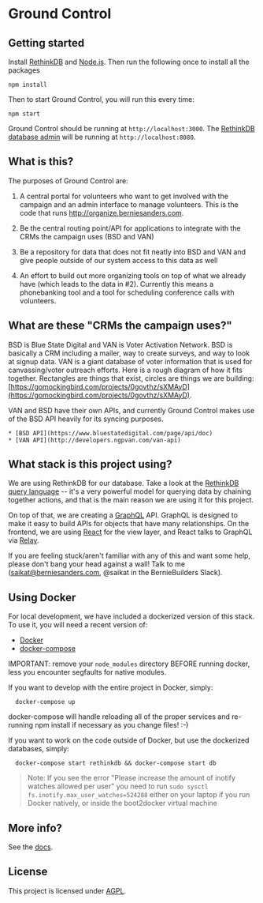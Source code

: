 # Ground Control

## Getting started

Install [RethinkDB](http://rethinkdb.com/docs/install/) and [Node.js](https://nodejs.org/en/download/). Then run the following once to install all the packages

`npm install`

Then to start Ground Control, you will run this every time:

`npm start`

Ground Control should be running at `http://localhost:3000`.  The [RethinkDB database admin](https://www.rethinkdb.com/docs/administration-tools/) will be running at `http://localhost:8080`.

## What is this?

The purposes of Ground Control are:

1. A central portal for volunteers who want to get involved with the campaign and an admin interface to manage volunteers. This is the code that runs http://organize.berniesanders.com.

2. Be the central routing point/API for applications to integrate with the CRMs the campaign uses (BSD and VAN)

3. Be a repository for data that does not fit neatly into BSD and VAN and give people outside of our system access to this data as well

4. An effort to build out more organizing tools on top of what we already have (which leads to the data in #2). Currently this means a phonebanking tool and a tool for scheduling conference calls with volunteers.

## What are these "CRMs the campaign uses?"

BSD is Blue State Digital and VAN is Voter Activation Network.  BSD is basically a CRM including a mailer, way to create surveys, and way to look at signup data.  VAN is a giant database of voter information that is used for canvassing/voter outreach efforts.  Here is a rough diagram of how it fits together. Rectangles are things that exist, circles are things we are building: [https://gomockingbird.com/projects/0govthz/sXMAyD](https://gomockingbird.com/projects/0govthz/sXMAyD).

VAN and BSD have their own APIs, and currently Ground Control makes use of the BSD API heavily for its syncing purposes.

    * [BSD API](https://www.bluestatedigital.com/page/api/doc)
    * [VAN API](http://developers.ngpvan.com/van-api)

## What stack is this project using?

We are using RethinkDB for our database.  Take a look at the [RethinkDB query language](https://www.rethinkdb.com/docs/guide/javascript/) -- it's a very powerful model for querying data by chaining together actions, and that is the main reason we are using it for this project.

On top of that, we are creating a [GraphQL](http://graphql.org/) API.  GraphQL is designed to make it easy to build APIs for objects that have many relationships.  On the frontend, we are using [React](https://facebook.github.io/react/) for the view layer, and React talks to GraphQL via [Relay](https://facebook.github.io/relay/).

If you are feeling stuck/aren't familiar with any of this and want some help, please don't bang your head against a wall!  Talk to me (saikat@berniesanders.com, @saikat in the BernieBuilders Slack).

## Using Docker

For local development, we have included a dockerized version of this stack. To use it, you will need a recent version of:

* [Docker](https://docs.docker.com/engine/installation/)
* [docker-compose](https://docs.docker.com/compose/install/)

IMPORTANT: remove your `node_modules` directory BEFORE running docker, less you encounter segfaults for native modules.

If you want to develop with the entire project in Docker, simply:

      docker-compose up

docker-compose will handle reloading all of the proper services and re-running npm install if necessary as you change files! :-)

If you want to work on the code outside of Docker, but use the dockerized databases, simply:

      docker-compose start rethinkdb && docker-compose start db

> Note:
> If you see the error "Please increase the amount of inotify watches allowed per user"
> you need to run `sudo sysctl fs.inotify.max_user_watches=524288` either on your laptop
> if you run Docker natively, or inside the boot2docker virtual machine

## More info?

See the [docs](docs).

## License

This project is licensed under [AGPL](LICENSE).

